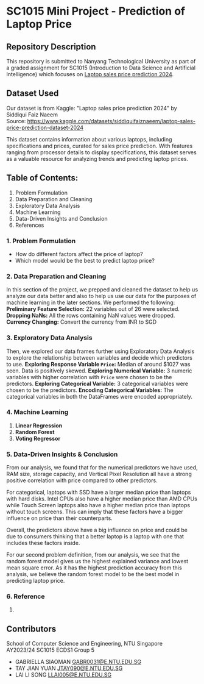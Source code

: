 # SC1015 Mini Project - Prediction of Laptop Price

## Repository Description
This repository is submitted to Nanyang Technological University as part of a graded assignment for SC1015 (Introduction to Data Science and Artificial Intelligence) which focuses on [Laptop sales price prediction 2024](https://www.kaggle.com/datasets/siddiquifaiznaeem/laptop-sales-price-prediction-dataset-2024).

## Dataset Used
Our dataset is from Kaggle: "Laptop sales price prediction 2024" by Siddiqui Faiz Naeem\
Source: https://www.kaggle.com/datasets/siddiquifaiznaeem/laptop-sales-price-prediction-dataset-2024

This dataset contains information about various laptops, including specifications and prices, curated for sales price prediction. With features ranging from processor details to display specifications, this dataset serves as a valuable resource for analyzing trends and predicting laptop prices.

## Table of Contents:
1. Problem Formulation
2. Data Preparation and Cleaning
3. Exploratory Data Analysis
4. Machine Learning
5. Data-Driven Insights and Conclusion
6. References

### 1. Problem Formulation
* How do different factors affect the price of laptop?
* Which model would be the best to predict laptop price?

### 2. Data Preparation and Cleaning
In this section of the project, we prepped and cleaned the dataset to help us analyze our data better and also to help us use our data for the purposes of machine learning in the later sections.
We performed the following:
**Preliminary Feature Selection:** 22 variables out of 26 were selected.
**Dropping NaNs:** All the rows containing NaN values were dropped.
**Currency Changing:** Convert the currency from INR to SGD


### 3. Exploratory Data Analysis
Then, we explored our data frames further using Exploratory Data Analysis to explore the relationship between variables and decide which predictors to use.
**Exploring Response Variable `Price`:** Median of around $1027 was seen. Data is positively skewed.
**Exploring Numerical Variable:** 3 numeric variables with higher correlation with `Price` were chosen to be the predictors.
**Exploring Categorical Variable:** 3 categorical variables were chosen to be the predictors.
**Encoding Categorical Variables:** The categorical variables in both the DataFrames were encoded appropriately.

### 4. Machine Learning
1. **Linear Regression**
2. **Random Forest**
3. **Voting Regressor**

### 5. Data-Driven Insights & Conclusion
From our analysis, we found that for the numerical predictors we have used, RAM size, storage capacity, and Vertical Pixel Resolution all have a strong positive correlation with price compared to other predictors.

For categorical, laptops with SSD have a larger median price than laptops with hard disks. Intel CPUs also have a higher median price than AMD CPUs while Touch Screen laptops also have a higher median price than laptops without touch screens. This can imply that these factors have a bigger influence on price than their counterparts.

Overall, the predictors above have a big influence on price and could be due to consumers thinking that a better laptop is a laptop with one that includes these factors inside.

For our second problem definition, from our analysis, we see that the random forest model gives us the highest explained variance and lowest mean square error. As it has the highest prediction accuracy from this analysis, we believe the random forest model to be the best model in predicting laptop price.

### 6. Reference
1. 

## Contributors
School of Computer Science and Engineering, NTU Singapore\
AY2023/24 SC1015 ECDS1 Group 5

* GABRIELLA SIAOMAN GABR0031@E.NTU.EDU.SG 
* TAY JIAN YUAN JTAY090@E.NTU.EDU.SG
* LAI LI SONG LLAI005@E.NTU.EDU.SG
